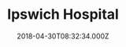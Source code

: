---
date: 2018-04-30T08:32:34.000Z
title: Ipswich Hospital
latitude: 52.0568081287349
longitude: 1.1986043613602457
url: https://www.esneft.nhs.uk
category: checkin
---
